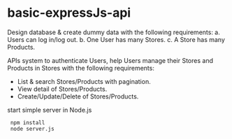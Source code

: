 # basic-expressJs-api
Design database & create dummy data with the following
requirements:
a. Users can log in/log out.
b. One User has many Stores.
c. A Store has many Products.

APIs system to authenticate Users, help Users manage their Stores and Products in Stores with the
following requirements:
+ List & search Stores/Products with pagination.
+ View detail of Stores/Products.
+ Create/Update/Delete of Stores/Products.

start simple server in Node.js
```
 npm install
 node server.js
```
